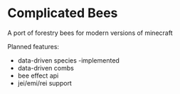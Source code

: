 # Complicated Bees
A port of forestry bees for modern versions of minecraft

Planned features:
* data-driven species -implemented
* data-driven combs
* bee effect api
* jei/emi/rei support
